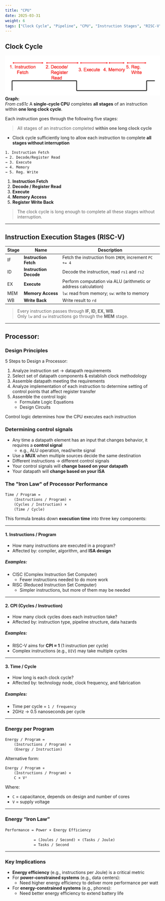 ```yaml
---
title: "CPU"
date: 2025-03-31
weight: 6
tags: ["Clock Cycle", "Pipeline", "CPU", "Instruction Stages", "RISC-V"]
---
```


## Clock Cycle
![alt text](image.png)
**Graph:**  
*From cs61c*
A **single-cycle CPU** completes **all stages** of an instruction within **one long clock cycle**.

Each instruction goes through the following five stages:
> All stages of an instruction completed **within one long clock cycle**

- Clock cycle sufficiently long to allow each instruction to complete **all stages without interruption**

```
1. Instruction Fetch 
→ 2. Decode/Register Read 
→ 3. Execute 
→ 4. Memory 
→ 5. Reg. Write
```

1. **Instruction Fetch**
2. **Decode / Register Read**
3. **Execute**
4. **Memory Access**
5. **Register Write Back**

> The clock cycle is long enough to complete all these stages without interruption.

---

## Instruction Execution Stages (RISC-V)

| Stage | Name                        | Description |
|-------|-----------------------------|-------------|
| IF    | **Instruction Fetch**       | Fetch the instruction from `IMEM`, increment `PC += 4` |
| ID    | **Instruction Decode**      | Decode the instruction, read `rs1` and `rs2` |
| EX    | **Execute**                 | Perform computation via ALU (arithmetic or address calculation) |
| MEM   | **Memory Access**           | `lw`: read from memory; `sw`: write to memory |
| WB    | **Write Back**              | Write result to `rd` |

> Every instruction passes through **IF, ID, EX, WB**.  
> Only `lw` and `sw` instructions go through the **MEM** stage.

---

## Processor:

### Design Principles

5 Steps to Design a Processor:

1. Analyze instruction set → datapath requirements  
2. Select set of datapath components & establish clock methodology  
3. Assemble datapath meeting the requirements  
4. Analyze implementation of each instruction to determine setting of control points that affect register transfer  
5. Assemble the control logic
   - Formulate Logic Equations  
   - Design Circuits  

Control logic determines how the CPU executes each instruction

### Determining control signals

- Any time a datapath element has an input that changes behavior, it requires a **control signal**
  - e.g., ALU operation, read/write signal  
- Use a **MUX** when multiple sources decide the same destination  
- Different instructions → different control signals
- Your control signals will **change based on your datapath**
- Your datapath will **change based on your ISA**


### The "Iron Law" of Processor Performance

```
Time / Program = 
    (Instructions / Program) × 
    (Cycles / Instruction) × 
    (Time / Cycle)
```

This formula breaks down **execution time** into three key components:

---

#### 1. Instructions / Program

- How many instructions are executed in a program?
- Affected by: compiler, algorithm, and **ISA design**

##### Examples:
- CISC (Complex Instruction Set Computer)
  - Fewer instructions needed to do more work
- RISC (Reduced Instruction Set Computer)
  - Simpler instructions, but more of them may be needed

---

#### 2. CPI (Cycles / Instruction)

- How many clock cycles does each instruction take?
- Affected by: instruction type, pipeline structure, data hazards

##### Examples:
- RISC-V aims for **CPI ≈ 1** (1 instruction per cycle)
- Complex instructions (e.g., `DIV`) may take multiple cycles

---

#### 3. Time / Cycle

- How long is each clock cycle?
- Affected by: technology node, clock frequency, and fabrication

##### Examples:
- Time per cycle = `1 / frequency`
- 2GHz → 0.5 nanoseconds per cycle

---

### Energy per Program

```
Energy / Program = 
    (Instructions / Program) × 
    (Energy / Instruction)
```

Alternative form:

```
Energy / Program ∝ 
    (Instructions / Program) × 
    C × V²
```

Where:
- `C` = capacitance, depends on design and number of cores  
- `V` = supply voltage

---

### Energy “Iron Law”

```
Performance = Power × Energy Efficiency

             = (Joules / Second) × (Tasks / Joule)
             = Tasks / Second
```

---

### Key Implications

- **Energy efficiency** (e.g., instructions per Joule) is a critical metric
- For **power-constrained systems** (e.g., data centers):
  - Need higher energy efficiency to deliver more performance per watt
- For **energy-constrained systems** (e.g., phones):
  - Need better energy efficiency to extend battery life

